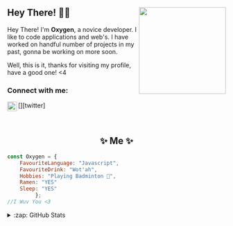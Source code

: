## Hey There! 👋🏼 <img align="right" src="https://cdn.discordapp.com/attachments/846799489024000010/915676020852551700/48992812-AF14-4A19-9E77-912B0EDF3605.jpgv=4" width="200" />

Hey There! I'm **Oxygen**, a novice developer. I like to code applications and web's. I have worked on handful number of projects in my past, gonna be working on more soon.

Well, this is it, thanks for visiting my profile, have a good one! <4


### Connect with me:

[<img align="left" alt="YouTubeOxygen | Twitter" width="22px" src="https://cdn.jsdelivr.net/npm/simple-icons@v3/icons/twitter.svg" />][twitter]

<br />

<h2 align="center"> ✨ Me ✨</h2>

```js
const Oxygen = {
    FavouriteLanguage: "Javascript",
    FavouriteDrink: "Wot'ah",
    Hobbies: "Playing Badminton 🏸",
    Ramen: "YES"
    Sleep: "YES"
         }; 
//I Wuv You <3
```
  
<details>
  <summary>:zap: GitHub Stats</summary>

  <img align="left" alt="Oxygen's GitHub Stats" src="https://github-readme-stats.vercel.app/api?username=OxygenYouTube&show_icons=true&hide_border=true" />
